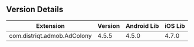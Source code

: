 ## Version Details

| Extension | Version | Android Lib | iOS Lib |
| --- | --- | --- | --- |
| com.distriqt.admob.AdColony | 4.5.5 | 4.5.0 | 4.7.0 |
